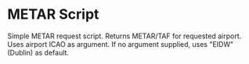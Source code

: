 # METAR Script

Simple METAR request script. Returns METAR/TAF for requested airport. Uses airport ICAO as argument. If no argument supplied, uses "EIDW" (Dublin) as default.
